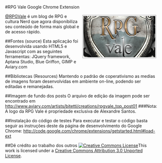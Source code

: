 #RPG Vale Google Chrome Extension

<img src="https://github.com/marcosbitetti/RPGVale-Google-Chrome-App/raw/master/img/header-App.png" alt="rpgvale" width="238" height="137" style="padding: 2px; border: solid 1px #a0a0a0; margin: 4px; float: right;" /><a href="http://www.rpgvale.com.br/" targe="_new">@RPGVale</a> é um blog de RPG e cultura Nerd que agora disponibiliza seu conteúdo de forma mais global e de acesso rápido.

##Fontes (source)
Esta aplicação foi desenvolvida usando HTML5 e Javascript com as seguintes ferramentas:
JQuery framework, Aptana Studio, Blue Griffon, GIMP e Aviary.com

##Bibliotecas (Resources)
Mantendo o padrão de coperativismo as medias de imagens foram desenvolvidas em ambiente on-line, podendo ser editadas e remanejadas.

##Imagem de fundo dos posts
O arquivo de edição da imagem pode ser encontrado em 
<a href="http://www.aviary.com/artists/bitetti/creations/rpgvale_top_post01" target="_new">http://www.aviary.com/artists/bitetti/creations/rpgvale_top_post01</a>
###Nota: A logo da RPG Vale é propriedade exclusiva de Alexandre Santos.

##Instalação do código de testes
Para executar e testar o código basta seguir as instruções deste da página de desenvolvimento do Google Chrome: 
<a href="http://code.google.com/chrome/extensions/getstarted.html#load-ext" target="_new">http://code.google.com/chrome/extensions/getstarted.html#load-ext</a>

##Dê crédito ao trabalho dos outros
<a rel="license" href="http://creativecommons.org/licenses/by/3.0/"><img alt="Creative Commons License" style="border-width:0" src="http://i.creativecommons.org/l/by/3.0/88x31.png" /></a>This work is licensed under a <a rel="license" href="http://creativecommons.org/licenses/by/3.0/">Creative Commons Attribution 3.0 Unported License</a>.
